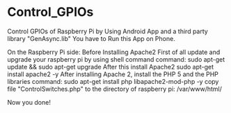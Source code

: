 # Control_GPIOs
Control GPIOs of Raspberry Pi by Using Android App and a third party library "GenAsync.lib"
You have to Run this App on Phone.

On the Raspberry Pi side:
Before Installing Apache2 First of all update and upgrade your raspberry pi by using shell command
command: sudo apt-get update && sudo apt-get upgrade
After this install Apache2
sudo apt-get install apache2 -y
After installing Apache 2, install the PHP 5 and the PHP libraries
command: sudo apt-get install php libapache2-mod-php -y
copy file "ControlSwitches.php" to the directory of raspberry pi: /var/www/html/

Now you done!
